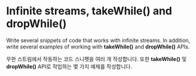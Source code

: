 # Infinite streams, takeWhile() and dropWhile()

Write several snippets of code that works with infinite streams. In addition, write several examples of working with **takeWhile()** and **dropWhile()** APIs.

무한 스트림에서 작동하는 코드 스니펫을 여러 개 작성합니다. 또한 **takeWhile()** 및 **dropWhile()** API로 작업하는 몇 가지 예제를 작성합니다.
